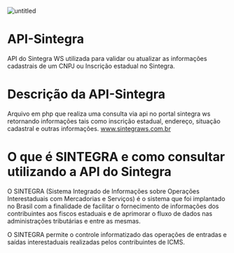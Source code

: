 ![untitled](https://user-images.githubusercontent.com/47832154/74066266-954dff80-49d5-11ea-9fc5-c1a2bbc41afd.png)

# API-Sintegra
API do Sintegra WS utilizada para validar ou atualizar as informações cadastrais de um CNPJ ou Inscrição estadual no Sintegra.

# Descrição  da API-Sintegra
Arquivo em php que realiza uma consulta via api no portal sintegra ws retornando informações tais como inscrição estadual, endereço, situação cadastral e outras informações.
www.sintegraws.com.br  

# O que é SINTEGRA e como consultar utilizando a API do Sintegra
O SINTEGRA (Sistema Integrado de Informações sobre Operações Interestaduais com Mercadorias e Serviços) é o sistema que foi implantado no Brasil com a finalidade de facilitar o fornecimento de informações dos contribuintes aos fiscos estaduais e de aprimorar o fluxo de dados nas administrações tributárias e entre as mesmas.

O SINTEGRA permite o controle informatizado das operações de entradas e saídas interestaduais realizadas pelos contribuintes de ICMS. 

